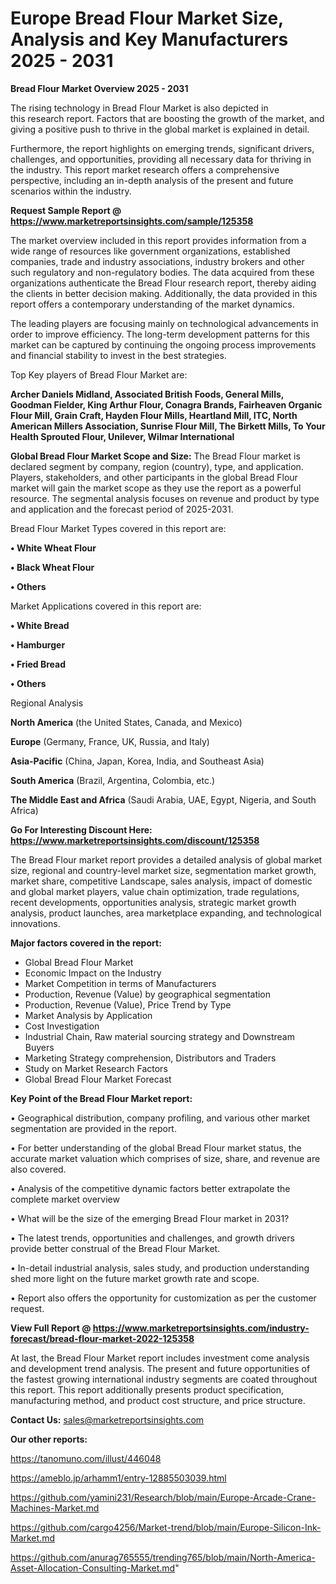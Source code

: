 # Europe Bread Flour Market Size, Analysis and Key Manufacturers 2025 - 2031

<Strong> Bread Flour Market Overview 2025 - 2031</strong>

The rising technology in Bread Flour Market is also depicted in this research report. Factors that are boosting the growth of the market, and giving a positive push to thrive in the global market is explained in detail.

Furthermore, the report highlights on emerging trends, significant drivers, challenges, and opportunities, providing all necessary data for thriving in the industry. This report market research offers a comprehensive perspective, including an in-depth analysis of the present and future scenarios within the industry.

<strong>Request Sample Report @ <a href=https://www.marketreportsinsights.com/sample/125358>https://www.marketreportsinsights.com/sample/125358</a></strong>

The market overview included in this report provides information from a wide range of resources like government organizations, established companies, trade and industry associations, industry brokers and other such regulatory and non-regulatory bodies. The data acquired from these organizations authenticate the Bread Flour research report, thereby aiding the clients in better decision making. Additionally, the data provided in this report offers a contemporary understanding of the market dynamics.

The leading players are focusing mainly on technological advancements in order to improve efficiency. The long-term development patterns for this market can be captured by continuing the ongoing process improvements and financial stability to invest in the best strategies.

Top Key players of Bread Flour Market are:

<strong>Archer Daniels Midland, Associated British Foods, General Mills, Goodman Fielder, King Arthur Flour, Conagra Brands, Fairheaven Organic Flour Mill, Grain Craft, Hayden Flour Mills, Heartland Mill, ITC, North American Millers Association, Sunrise Flour Mill, The Birkett Mills, To Your Health Sprouted Flour, Unilever, Wilmar International</strong>

<strong><b>Global Bread Flour Market Scope and Size:</b></strong>
The Bread Flour market is declared segment by company, region (country), type, and application. Players, stakeholders, and other participants in the global Bread Flour market will gain the market scope as they use the report as a powerful resource. The segmental analysis focuses on revenue and product by type and application and the forecast period of 2025-2031.

Bread Flour Market Types covered in this report are:

<strong>• White Wheat Flour

• Black Wheat Flour

• Others</strong>

Market Applications covered in this report are:

<strong>• White Bread

• Hamburger

• Fried Bread

• Others</strong> 

Regional Analysis

<strong>North America</strong> (the United States, Canada, and Mexico)

<strong>Europe</strong> (Germany, France, UK, Russia, and Italy)

<strong>Asia-Pacific</strong> (China, Japan, Korea, India, and Southeast Asia)

<strong>South America</strong> (Brazil, Argentina, Colombia, etc.)

<strong>The Middle East and Africa</strong> (Saudi Arabia, UAE, Egypt, Nigeria, and South Africa)

<strong>Go For Interesting Discount Here: <a href=https://www.marketreportsinsights.com/discount/125358>https://www.marketreportsinsights.com/discount/125358</a></strong>

The Bread Flour market report provides a detailed analysis of global market size, regional and country-level market size, segmentation market growth, market share, competitive Landscape, sales analysis, impact of domestic and global market players, value chain optimization, trade regulations, recent developments, opportunities analysis, strategic market growth analysis, product launches, area marketplace expanding, and technological innovations.

<strong><b>Major factors covered in the report:</b></strong>
<ul>
  <li>Global Bread Flour Market </li>
  <li>Economic Impact on the Industry</li>
  <li>Market Competition in terms of Manufacturers</li>
  <li>Production, Revenue (Value) by geographical segmentation</li>
  <li>Production, Revenue (Value), Price Trend by Type</li>
  <li>Market Analysis by Application</li>
  <li>Cost Investigation</li>
  <li>Industrial Chain, Raw material sourcing strategy and Downstream Buyers</li>
  <li>Marketing Strategy comprehension, Distributors and Traders</li>
  <li>Study on Market Research Factors</li>
  <li>Global Bread Flour Market Forecast</li>
</ul>

<strong><b>Key Point of the Bread Flour Market report:</b></strong>

• Geographical distribution, company profiling, and various other market segmentation are provided in the report.

• For better understanding of the global Bread Flour market status, the accurate market valuation which comprises of size, share, and revenue are also covered.

• Analysis of the competitive dynamic factors better extrapolate the complete market overview

• What will be the size of the emerging Bread Flour market in 2031?

• The latest trends, opportunities and challenges, and growth drivers provide better construal of the Bread Flour Market.

• In-detail industrial analysis, sales study, and production understanding shed more light on the future market growth rate and scope.

• Report also offers the opportunity for customization as per the customer request.

<strong><b>View Full Report @ <a href=https://www.marketreportsinsights.com/industry-forecast/bread-flour-market-2022-125358>https://www.marketreportsinsights.com/industry-forecast/bread-flour-market-2022-125358</a></b></strong>


At last, the Bread Flour Market report includes investment come analysis and development trend analysis. The present and future opportunities of the fastest growing international industry segments are coated throughout this report. This report additionally presents product specification, manufacturing method, and product cost structure, and price structure.

<strong>Contact Us:</strong>
sales@marketreportsinsights.com

<strong>Our other reports:</strong>

<a href=https://tanomuno.com/illust/446048>https://tanomuno.com/illust/446048</a>

<a href=https://ameblo.jp/arhamm1/entry-12885503039.html>https://ameblo.jp/arhamm1/entry-12885503039.html</a>

<a href=https://github.com/yamini231/Research/blob/main/Europe-Arcade-Crane-Machines-Market.md>https://github.com/yamini231/Research/blob/main/Europe-Arcade-Crane-Machines-Market.md</a>

<a href=https://github.com/cargo4256/Market-trend/blob/main/Europe-Silicon-Ink-Market.md>https://github.com/cargo4256/Market-trend/blob/main/Europe-Silicon-Ink-Market.md</a>

<a href=https://github.com/anurag765555/trending765/blob/main/North-America-Asset-Allocation-Consulting-Market.md>https://github.com/anurag765555/trending765/blob/main/North-America-Asset-Allocation-Consulting-Market.md</a>"
